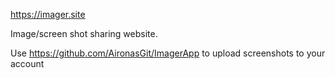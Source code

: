 https://imager.site

Image/screen shot sharing website.

Use https://github.com/AironasGit/ImagerApp to upload screenshots to your account
